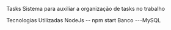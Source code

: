 Tasks
Sistema para auxiliar a organização de tasks no trabalho

Tecnologias Utilizadas
NodeJs -- npm start
Banco ---MySQL 
